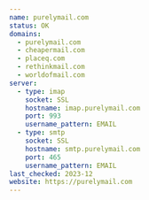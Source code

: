 ```yaml
---
name: purelymail.com
status: OK
domains:
  - purelymail.com
  - cheapermail.com
  - placeq.com
  - rethinkmail.com
  - worldofmail.com
server:
  - type: imap
    socket: SSL
    hostname: imap.purelymail.com
    port: 993
    username_pattern: EMAIL
  - type: smtp
    socket: SSL
    hostname: smtp.purelymail.com
    port: 465
    username_pattern: EMAIL
last_checked: 2023-12
website: https://purelymail.com
---
```

